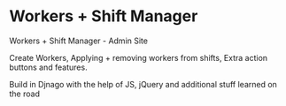 # Workers + Shift Manager

Workers + Shift Manager - Admin Site

Create Workers,
Applying + removing workers from shifts,
Extra action buttons and features.


Build in Djnago with the help of JS, jQuery and additional stuff learned on the road

